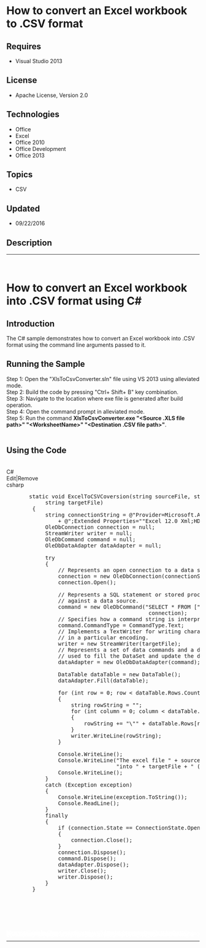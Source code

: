 # How to convert an Excel workbook to .CSV format
## Requires
- Visual Studio 2013
## License
- Apache License, Version 2.0
## Technologies
- Office
- Excel
- Office 2010
- Office Development
- Office 2013
## Topics
- CSV
## Updated
- 09/22/2016
## Description

<hr>
<div><a href="http://blogs.msdn.com/b/onecode"><img src="https://aka.ms/onecodesampletopbanner1" alt=""></a><strong>&nbsp;</strong><em>&nbsp;</em></div>
<h1>How to convert an Excel workbook into .CSV format using C#</h1>
<h2>Introduction</h2>
<p class="MsoNormal">The C# sample demonstrates how to convert an Excel workbook into .CSV format using the command line arguments passed to it.</p>
<h2>Running the Sample</h2>
<p class="MsoNormal">Step 1: Open the &quot;XlsToCsvConverter.sln&quot; file using VS 2013 using alleviated mode.<br>
Step 2: Build the code by pressing &quot;Ctrl&#43; Shift&#43; B&quot; key combination. <br>
Step 3: Navigate to the location where exe file is generated after build operation.<br>
Step 4: Open the command prompt in alleviated mode.<br>
Step 5: Run the command <strong>XlsToCsvConverter.exe &quot;&lt;Source .XLS file path&gt;&quot; &quot;&lt;<span class="SpellE">WorksheetName</span>&gt;&quot; &quot;&lt;Destination .CSV file path&gt;&quot;</strong>.<br>
<br>
</p>
<h2>Using the Code</h2>
<p class="MsoNormal" style="margin-bottom:.0001pt; line-height:normal; text-autospace:none">
&nbsp;</p>
<div class="scriptcode">
<div class="pluginEditHolder" pluginCommand="mceScriptCode">
<div class="title"><span>C#</span></div>
<div class="pluginLinkHolder"><span class="pluginEditHolderLink">Edit</span>|<span class="pluginRemoveHolderLink">Remove</span></div>
<span class="hidden">csharp</span>

<div class="preview">
<pre class="csharp">&nbsp;&nbsp;&nbsp;&nbsp;&nbsp;&nbsp;&nbsp;<span class="cs__keyword">static</span>&nbsp;<span class="cs__keyword">void</span>&nbsp;ExcelToCSVCoversion(<span class="cs__keyword">string</span>&nbsp;sourceFile,&nbsp;<span class="cs__keyword">string</span>&nbsp;worksheetName,&nbsp;
&nbsp;&nbsp;&nbsp;&nbsp;&nbsp;&nbsp;&nbsp;&nbsp;&nbsp;&nbsp;&nbsp;&nbsp;<span class="cs__keyword">string</span>&nbsp;targetFile)&nbsp;
&nbsp;&nbsp;&nbsp;&nbsp;&nbsp;&nbsp;&nbsp;&nbsp;{&nbsp;
&nbsp;&nbsp;&nbsp;&nbsp;&nbsp;&nbsp;&nbsp;&nbsp;&nbsp;&nbsp;&nbsp;&nbsp;<span class="cs__keyword">string</span>&nbsp;connectionString&nbsp;=&nbsp;@<span class="cs__string">&quot;Provider=Microsoft.ACE.OLEDB.12.0;Data&nbsp;Source=&quot;</span>&nbsp;&#43;&nbsp;sourceFile&nbsp;
&nbsp;&nbsp;&nbsp;&nbsp;&nbsp;&nbsp;&nbsp;&nbsp;&nbsp;&nbsp;&nbsp;&nbsp;&nbsp;&nbsp;&nbsp;&nbsp;&#43;&nbsp;@<span class="cs__string">&quot;;Extended&nbsp;Properties=&quot;</span><span class="cs__string">&quot;Excel&nbsp;12.0&nbsp;Xml;HDR=YES&quot;</span><span class="cs__string">&quot;&quot;</span>;&nbsp;
&nbsp;&nbsp;&nbsp;&nbsp;&nbsp;&nbsp;&nbsp;&nbsp;&nbsp;&nbsp;&nbsp;&nbsp;OleDbConnection&nbsp;connection&nbsp;=&nbsp;<span class="cs__keyword">null</span>;&nbsp;
&nbsp;&nbsp;&nbsp;&nbsp;&nbsp;&nbsp;&nbsp;&nbsp;&nbsp;&nbsp;&nbsp;&nbsp;StreamWriter&nbsp;writer&nbsp;=&nbsp;<span class="cs__keyword">null</span>;&nbsp;
&nbsp;&nbsp;&nbsp;&nbsp;&nbsp;&nbsp;&nbsp;&nbsp;&nbsp;&nbsp;&nbsp;&nbsp;OleDbCommand&nbsp;command&nbsp;=&nbsp;<span class="cs__keyword">null</span>;&nbsp;
&nbsp;&nbsp;&nbsp;&nbsp;&nbsp;&nbsp;&nbsp;&nbsp;&nbsp;&nbsp;&nbsp;&nbsp;OleDbDataAdapter&nbsp;dataAdapter&nbsp;=&nbsp;<span class="cs__keyword">null</span>;&nbsp;
&nbsp;
&nbsp;&nbsp;&nbsp;&nbsp;&nbsp;&nbsp;&nbsp;&nbsp;&nbsp;&nbsp;&nbsp;&nbsp;<span class="cs__keyword">try</span>&nbsp;
&nbsp;&nbsp;&nbsp;&nbsp;&nbsp;&nbsp;&nbsp;&nbsp;&nbsp;&nbsp;&nbsp;&nbsp;{&nbsp;
&nbsp;&nbsp;&nbsp;&nbsp;&nbsp;&nbsp;&nbsp;&nbsp;&nbsp;&nbsp;&nbsp;&nbsp;&nbsp;&nbsp;&nbsp;&nbsp;<span class="cs__com">//&nbsp;Represents&nbsp;an&nbsp;open&nbsp;connection&nbsp;to&nbsp;a&nbsp;data&nbsp;source.</span>&nbsp;
&nbsp;&nbsp;&nbsp;&nbsp;&nbsp;&nbsp;&nbsp;&nbsp;&nbsp;&nbsp;&nbsp;&nbsp;&nbsp;&nbsp;&nbsp;&nbsp;connection&nbsp;=&nbsp;<span class="cs__keyword">new</span>&nbsp;OleDbConnection(connectionString);&nbsp;
&nbsp;&nbsp;&nbsp;&nbsp;&nbsp;&nbsp;&nbsp;&nbsp;&nbsp;&nbsp;&nbsp;&nbsp;&nbsp;&nbsp;&nbsp;&nbsp;connection.Open();&nbsp;
&nbsp;
&nbsp;&nbsp;&nbsp;&nbsp;&nbsp;&nbsp;&nbsp;&nbsp;&nbsp;&nbsp;&nbsp;&nbsp;&nbsp;&nbsp;&nbsp;&nbsp;<span class="cs__com">//&nbsp;Represents&nbsp;a&nbsp;SQL&nbsp;statement&nbsp;or&nbsp;stored&nbsp;procedure&nbsp;to&nbsp;execute&nbsp;</span>&nbsp;
&nbsp;&nbsp;&nbsp;&nbsp;&nbsp;&nbsp;&nbsp;&nbsp;&nbsp;&nbsp;&nbsp;&nbsp;&nbsp;&nbsp;&nbsp;&nbsp;<span class="cs__com">//&nbsp;against&nbsp;a&nbsp;data&nbsp;source.</span>&nbsp;
&nbsp;&nbsp;&nbsp;&nbsp;&nbsp;&nbsp;&nbsp;&nbsp;&nbsp;&nbsp;&nbsp;&nbsp;&nbsp;&nbsp;&nbsp;&nbsp;command&nbsp;=&nbsp;<span class="cs__keyword">new</span>&nbsp;OleDbCommand(<span class="cs__string">&quot;SELECT&nbsp;*&nbsp;FROM&nbsp;[&quot;</span>&nbsp;&#43;&nbsp;worksheetName&nbsp;&#43;&nbsp;<span class="cs__string">&quot;$]&quot;</span>,&nbsp;
&nbsp;&nbsp;&nbsp;&nbsp;&nbsp;&nbsp;&nbsp;&nbsp;&nbsp;&nbsp;&nbsp;&nbsp;&nbsp;&nbsp;&nbsp;&nbsp;&nbsp;&nbsp;&nbsp;&nbsp;&nbsp;&nbsp;&nbsp;&nbsp;&nbsp;&nbsp;&nbsp;&nbsp;&nbsp;&nbsp;&nbsp;&nbsp;&nbsp;&nbsp;&nbsp;&nbsp;&nbsp;&nbsp;&nbsp;&nbsp;&nbsp;&nbsp;&nbsp;&nbsp;connection);&nbsp;
&nbsp;&nbsp;&nbsp;&nbsp;&nbsp;&nbsp;&nbsp;&nbsp;&nbsp;&nbsp;&nbsp;&nbsp;&nbsp;&nbsp;&nbsp;&nbsp;<span class="cs__com">//&nbsp;Specifies&nbsp;how&nbsp;a&nbsp;command&nbsp;string&nbsp;is&nbsp;interpreted.</span>&nbsp;
&nbsp;&nbsp;&nbsp;&nbsp;&nbsp;&nbsp;&nbsp;&nbsp;&nbsp;&nbsp;&nbsp;&nbsp;&nbsp;&nbsp;&nbsp;&nbsp;command.CommandType&nbsp;=&nbsp;CommandType.Text;&nbsp;
&nbsp;&nbsp;&nbsp;&nbsp;&nbsp;&nbsp;&nbsp;&nbsp;&nbsp;&nbsp;&nbsp;&nbsp;&nbsp;&nbsp;&nbsp;&nbsp;<span class="cs__com">//&nbsp;Implements&nbsp;a&nbsp;TextWriter&nbsp;for&nbsp;writing&nbsp;characters&nbsp;to&nbsp;the&nbsp;output&nbsp;stream</span>&nbsp;
&nbsp;&nbsp;&nbsp;&nbsp;&nbsp;&nbsp;&nbsp;&nbsp;&nbsp;&nbsp;&nbsp;&nbsp;&nbsp;&nbsp;&nbsp;&nbsp;<span class="cs__com">//&nbsp;in&nbsp;a&nbsp;particular&nbsp;encoding.</span>&nbsp;
&nbsp;&nbsp;&nbsp;&nbsp;&nbsp;&nbsp;&nbsp;&nbsp;&nbsp;&nbsp;&nbsp;&nbsp;&nbsp;&nbsp;&nbsp;&nbsp;writer&nbsp;=&nbsp;<span class="cs__keyword">new</span>&nbsp;StreamWriter(targetFile);&nbsp;
&nbsp;&nbsp;&nbsp;&nbsp;&nbsp;&nbsp;&nbsp;&nbsp;&nbsp;&nbsp;&nbsp;&nbsp;&nbsp;&nbsp;&nbsp;&nbsp;<span class="cs__com">//&nbsp;Represents&nbsp;a&nbsp;set&nbsp;of&nbsp;data&nbsp;commands&nbsp;and&nbsp;a&nbsp;database&nbsp;connection&nbsp;that&nbsp;are&nbsp;</span>&nbsp;
&nbsp;&nbsp;&nbsp;&nbsp;&nbsp;&nbsp;&nbsp;&nbsp;&nbsp;&nbsp;&nbsp;&nbsp;&nbsp;&nbsp;&nbsp;&nbsp;<span class="cs__com">//&nbsp;used&nbsp;to&nbsp;fill&nbsp;the&nbsp;DataSet&nbsp;and&nbsp;update&nbsp;the&nbsp;data&nbsp;source.</span>&nbsp;
&nbsp;&nbsp;&nbsp;&nbsp;&nbsp;&nbsp;&nbsp;&nbsp;&nbsp;&nbsp;&nbsp;&nbsp;&nbsp;&nbsp;&nbsp;&nbsp;dataAdapter&nbsp;=&nbsp;<span class="cs__keyword">new</span>&nbsp;OleDbDataAdapter(command);&nbsp;
&nbsp;
&nbsp;&nbsp;&nbsp;&nbsp;&nbsp;&nbsp;&nbsp;&nbsp;&nbsp;&nbsp;&nbsp;&nbsp;&nbsp;&nbsp;&nbsp;&nbsp;DataTable&nbsp;dataTable&nbsp;=&nbsp;<span class="cs__keyword">new</span>&nbsp;DataTable();&nbsp;
&nbsp;&nbsp;&nbsp;&nbsp;&nbsp;&nbsp;&nbsp;&nbsp;&nbsp;&nbsp;&nbsp;&nbsp;&nbsp;&nbsp;&nbsp;&nbsp;dataAdapter.Fill(dataTable);&nbsp;
&nbsp;
&nbsp;&nbsp;&nbsp;&nbsp;&nbsp;&nbsp;&nbsp;&nbsp;&nbsp;&nbsp;&nbsp;&nbsp;&nbsp;&nbsp;&nbsp;&nbsp;<span class="cs__keyword">for</span>&nbsp;(<span class="cs__keyword">int</span>&nbsp;row&nbsp;=&nbsp;<span class="cs__number">0</span>;&nbsp;row&nbsp;&lt;&nbsp;dataTable.Rows.Count;&nbsp;row&#43;&#43;)&nbsp;
&nbsp;&nbsp;&nbsp;&nbsp;&nbsp;&nbsp;&nbsp;&nbsp;&nbsp;&nbsp;&nbsp;&nbsp;&nbsp;&nbsp;&nbsp;&nbsp;{&nbsp;
&nbsp;&nbsp;&nbsp;&nbsp;&nbsp;&nbsp;&nbsp;&nbsp;&nbsp;&nbsp;&nbsp;&nbsp;&nbsp;&nbsp;&nbsp;&nbsp;&nbsp;&nbsp;&nbsp;&nbsp;<span class="cs__keyword">string</span>&nbsp;rowString&nbsp;=&nbsp;<span class="cs__string">&quot;&quot;</span>;&nbsp;
&nbsp;&nbsp;&nbsp;&nbsp;&nbsp;&nbsp;&nbsp;&nbsp;&nbsp;&nbsp;&nbsp;&nbsp;&nbsp;&nbsp;&nbsp;&nbsp;&nbsp;&nbsp;&nbsp;&nbsp;<span class="cs__keyword">for</span>&nbsp;(<span class="cs__keyword">int</span>&nbsp;column&nbsp;=&nbsp;<span class="cs__number">0</span>;&nbsp;column&nbsp;&lt;&nbsp;dataTable.Columns.Count;&nbsp;column&#43;&#43;)&nbsp;
&nbsp;&nbsp;&nbsp;&nbsp;&nbsp;&nbsp;&nbsp;&nbsp;&nbsp;&nbsp;&nbsp;&nbsp;&nbsp;&nbsp;&nbsp;&nbsp;&nbsp;&nbsp;&nbsp;&nbsp;{&nbsp;
&nbsp;&nbsp;&nbsp;&nbsp;&nbsp;&nbsp;&nbsp;&nbsp;&nbsp;&nbsp;&nbsp;&nbsp;&nbsp;&nbsp;&nbsp;&nbsp;&nbsp;&nbsp;&nbsp;&nbsp;&nbsp;&nbsp;&nbsp;&nbsp;rowString&nbsp;&#43;=&nbsp;<span class="cs__string">&quot;\&quot;&quot;</span>&nbsp;&#43;&nbsp;dataTable.Rows[row][column].ToString()&nbsp;&#43;&nbsp;<span class="cs__string">&quot;\&quot;,&quot;</span>;&nbsp;
&nbsp;&nbsp;&nbsp;&nbsp;&nbsp;&nbsp;&nbsp;&nbsp;&nbsp;&nbsp;&nbsp;&nbsp;&nbsp;&nbsp;&nbsp;&nbsp;&nbsp;&nbsp;&nbsp;&nbsp;}&nbsp;
&nbsp;&nbsp;&nbsp;&nbsp;&nbsp;&nbsp;&nbsp;&nbsp;&nbsp;&nbsp;&nbsp;&nbsp;&nbsp;&nbsp;&nbsp;&nbsp;&nbsp;&nbsp;&nbsp;&nbsp;writer.WriteLine(rowString);&nbsp;
&nbsp;&nbsp;&nbsp;&nbsp;&nbsp;&nbsp;&nbsp;&nbsp;&nbsp;&nbsp;&nbsp;&nbsp;&nbsp;&nbsp;&nbsp;&nbsp;}&nbsp;
&nbsp;
&nbsp;&nbsp;&nbsp;&nbsp;&nbsp;&nbsp;&nbsp;&nbsp;&nbsp;&nbsp;&nbsp;&nbsp;&nbsp;&nbsp;&nbsp;&nbsp;Console.WriteLine();&nbsp;
&nbsp;&nbsp;&nbsp;&nbsp;&nbsp;&nbsp;&nbsp;&nbsp;&nbsp;&nbsp;&nbsp;&nbsp;&nbsp;&nbsp;&nbsp;&nbsp;Console.WriteLine(<span class="cs__string">&quot;The&nbsp;excel&nbsp;file&nbsp;&quot;</span>&nbsp;&#43;&nbsp;sourceFile&nbsp;&#43;&nbsp;<span class="cs__string">&quot;&nbsp;has&nbsp;been&nbsp;converted&nbsp;&quot;</span>&nbsp;&#43;&nbsp;
&nbsp;&nbsp;&nbsp;&nbsp;&nbsp;&nbsp;&nbsp;&nbsp;&nbsp;&nbsp;&nbsp;&nbsp;&nbsp;&nbsp;&nbsp;&nbsp;&nbsp;&nbsp;&nbsp;&nbsp;&nbsp;&nbsp;&nbsp;&nbsp;&nbsp;&nbsp;&nbsp;&nbsp;&nbsp;&nbsp;&nbsp;&nbsp;&nbsp;&nbsp;<span class="cs__string">&quot;into&nbsp;&quot;</span>&nbsp;&#43;&nbsp;targetFile&nbsp;&#43;&nbsp;<span class="cs__string">&quot;&nbsp;(CSV&nbsp;format).&quot;</span>);&nbsp;
&nbsp;&nbsp;&nbsp;&nbsp;&nbsp;&nbsp;&nbsp;&nbsp;&nbsp;&nbsp;&nbsp;&nbsp;&nbsp;&nbsp;&nbsp;&nbsp;Console.WriteLine();&nbsp;
&nbsp;&nbsp;&nbsp;&nbsp;&nbsp;&nbsp;&nbsp;&nbsp;&nbsp;&nbsp;&nbsp;&nbsp;}&nbsp;
&nbsp;&nbsp;&nbsp;&nbsp;&nbsp;&nbsp;&nbsp;&nbsp;&nbsp;&nbsp;&nbsp;&nbsp;<span class="cs__keyword">catch</span>&nbsp;(Exception&nbsp;exception)&nbsp;
&nbsp;&nbsp;&nbsp;&nbsp;&nbsp;&nbsp;&nbsp;&nbsp;&nbsp;&nbsp;&nbsp;&nbsp;{&nbsp;
&nbsp;&nbsp;&nbsp;&nbsp;&nbsp;&nbsp;&nbsp;&nbsp;&nbsp;&nbsp;&nbsp;&nbsp;&nbsp;&nbsp;&nbsp;&nbsp;Console.WriteLine(exception.ToString());&nbsp;
&nbsp;&nbsp;&nbsp;&nbsp;&nbsp;&nbsp;&nbsp;&nbsp;&nbsp;&nbsp;&nbsp;&nbsp;&nbsp;&nbsp;&nbsp;&nbsp;Console.ReadLine();&nbsp;
&nbsp;&nbsp;&nbsp;&nbsp;&nbsp;&nbsp;&nbsp;&nbsp;&nbsp;&nbsp;&nbsp;&nbsp;}&nbsp;
&nbsp;&nbsp;&nbsp;&nbsp;&nbsp;&nbsp;&nbsp;&nbsp;&nbsp;&nbsp;&nbsp;&nbsp;<span class="cs__keyword">finally</span>&nbsp;
&nbsp;&nbsp;&nbsp;&nbsp;&nbsp;&nbsp;&nbsp;&nbsp;&nbsp;&nbsp;&nbsp;&nbsp;{&nbsp;
&nbsp;&nbsp;&nbsp;&nbsp;&nbsp;&nbsp;&nbsp;&nbsp;&nbsp;&nbsp;&nbsp;&nbsp;&nbsp;&nbsp;&nbsp;&nbsp;<span class="cs__keyword">if</span>&nbsp;(connection.State&nbsp;==&nbsp;ConnectionState.Open)&nbsp;
&nbsp;&nbsp;&nbsp;&nbsp;&nbsp;&nbsp;&nbsp;&nbsp;&nbsp;&nbsp;&nbsp;&nbsp;&nbsp;&nbsp;&nbsp;&nbsp;{&nbsp;
&nbsp;&nbsp;&nbsp;&nbsp;&nbsp;&nbsp;&nbsp;&nbsp;&nbsp;&nbsp;&nbsp;&nbsp;&nbsp;&nbsp;&nbsp;&nbsp;&nbsp;&nbsp;&nbsp;&nbsp;connection.Close();&nbsp;
&nbsp;&nbsp;&nbsp;&nbsp;&nbsp;&nbsp;&nbsp;&nbsp;&nbsp;&nbsp;&nbsp;&nbsp;&nbsp;&nbsp;&nbsp;&nbsp;}&nbsp;
&nbsp;&nbsp;&nbsp;&nbsp;&nbsp;&nbsp;&nbsp;&nbsp;&nbsp;&nbsp;&nbsp;&nbsp;&nbsp;&nbsp;&nbsp;&nbsp;connection.Dispose();&nbsp;
&nbsp;&nbsp;&nbsp;&nbsp;&nbsp;&nbsp;&nbsp;&nbsp;&nbsp;&nbsp;&nbsp;&nbsp;&nbsp;&nbsp;&nbsp;&nbsp;command.Dispose();&nbsp;
&nbsp;&nbsp;&nbsp;&nbsp;&nbsp;&nbsp;&nbsp;&nbsp;&nbsp;&nbsp;&nbsp;&nbsp;&nbsp;&nbsp;&nbsp;&nbsp;dataAdapter.Dispose();&nbsp;
&nbsp;&nbsp;&nbsp;&nbsp;&nbsp;&nbsp;&nbsp;&nbsp;&nbsp;&nbsp;&nbsp;&nbsp;&nbsp;&nbsp;&nbsp;&nbsp;writer.Close();&nbsp;
&nbsp;&nbsp;&nbsp;&nbsp;&nbsp;&nbsp;&nbsp;&nbsp;&nbsp;&nbsp;&nbsp;&nbsp;&nbsp;&nbsp;&nbsp;&nbsp;writer.Dispose();&nbsp;
&nbsp;&nbsp;&nbsp;&nbsp;&nbsp;&nbsp;&nbsp;&nbsp;&nbsp;&nbsp;&nbsp;&nbsp;}&nbsp;
&nbsp;&nbsp;&nbsp;&nbsp;&nbsp;&nbsp;&nbsp;&nbsp;}</pre>
</div>
</div>
</div>
<div class="endscriptcode">&nbsp;</div>
<p>&nbsp;</p>
<p class="MsoNormal" style="margin-bottom:.0001pt; line-height:normal; text-autospace:none">
<span style="font-size:9.5pt; font-family:Consolas">&nbsp;</span></p>
<p style="line-height:0.6pt; color:white">Microsoft All-In-One Code Framework is a free, centralized code sample library driven by developers' real-world pains and needs. The goal is to provide customer-driven code samples for all Microsoft development technologies,
 and reduce developers' efforts in solving typical programming tasks. Our team listens to developers&rsquo; pains in the MSDN forums, social media and various DEV communities. We write code samples based on developers&rsquo; frequently asked programming tasks,
 and allow developers to download them with a short sample publishing cycle. Additionally, we offer a free code sample request service. It is a proactive way for our developer community to obtain code samples directly from Microsoft.</p>
<hr>
<div><a href="http://go.microsoft.com/?linkid=9759640" style="margin-top:3px"><img src="http://bit.ly/onecodelogo" alt="">
</a></div>

